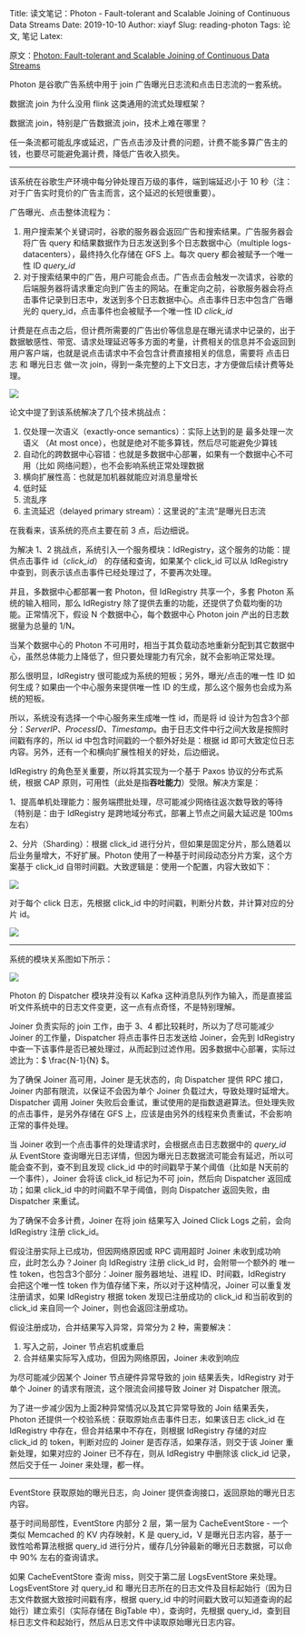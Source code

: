 Title: 读文笔记：Photon - Fault-tolerant and Scalable Joining of Continuous Data Streams
Date: 2019-10-10
Author: xiayf
Slug: reading-photon
Tags: 论文, 笔记
Latex:

原文：[Photon: Fault-tolerant and Scalable Joining of Continuous Data Streams](https://static.googleusercontent.com/media/research.google.com/zh-CN//pubs/archive/41318.pdf)

Photon 是谷歌广告系统中用于 join 广告曝光日志流和点击日志流的一套系统。

数据流 join 为什么没用 flink 这类通用的流式处理框架？

数据流 join，特别是广告数据流 join，技术上难在哪里？

任一条流都可能乱序或延迟，广告点击涉及计费的问题，计费不能多算广告主的钱，也要尽可能避免漏计费，降低广告收入损失。

---

该系统在谷歌生产环境中每分钟处理百万级的事件，端到端延迟小于 10 秒（注：对于广告实时竞价的广告主而言，这个延迟的长短很重要）。

广告曝光、点击整体流程为：

1. 用户搜索某个关键词时，谷歌的服务器会返回广告和搜索结果。广告服务器会将广告 query 和结果数据作为日志发送到多个日志数据中心（multiple logs-datacenters），最终持久化存储在 GFS 上。每次 query 都会被赋予一个唯一性 ID *query_id*
2. 对于搜索结果中的广告，用户可能会点击。广告点击会触发一次请求，谷歌的后端服务器将请求重定向到广告主的网站。在重定向之前，谷歌服务器会将点击事件记录到日志中，发送到多个日志数据中心。点击事件日志中包含广告曝光的 query_id，点击事件也会被赋予一个唯一性 ID *click_id*

计费是在点击之后，但计费所需要的广告出价等信息是在曝光请求中记录的，出于数据敏感性、带宽、请求处理延迟等多方面的考量，计费相关的信息并不会返回到用户客户端，也就是说点击请求中不会包含计费直接相关的信息，需要将 点击日志 和 曝光日志 做一次 join，得到一条完整的上下文日志，才方便做后续计费等处理。

![](https://i.loli.net/2020/06/14/EDOy6VKxeJUcgAW.jpg)

论文中提了到该系统解决了几个技术挑战点：

1. 仅处理一次语义（exactly-once semantics）：实际上达到的是 最多处理一次语义 （At most once），也就是绝对不能多算钱，然后尽可能避免少算钱
2. 自动化的跨数据中心容错：也就是多数据中心部署，如果有一个数据中心不可用（比如 网络问题），也不会影响系统正常处理数据
3. 横向扩展性高：也就是加机器就能应对消息量增长
4. 低时延
5. 流乱序
6. 主流延迟（delayed primary stream）：这里说的”主流“是曝光日志流

在我看来，该系统的亮点主要在前 3 点，后边细说。

为解决 1、2 挑战点，系统引入一个服务模块：IdRegistry，这个服务的功能：提供点击事件 id（*click_id*） 的存储和查询，如果某个 click_id 可以从 IdRegistry 中查到，则表示该点击事件已经处理过了，不要再次处理。

并且，多数据中心都部署一套 Photon，但 IdRegistry 共享一个，多套 Photon 系统的输入相同，那么 IdRegistry 除了提供去重的功能，还提供了负载均衡的功能。正常情况下，假设 N 个数据中心，每个数据中心 Photon join 产出的日志数据量为总量的 1/N。

当某个数据中心的 Photon 不可用时，相当于其负载动态地重新分配到其它数据中心，虽然总体能力上降低了，但只要处理能力有冗余，就不会影响正常处理。

那么很明显，IdRegistry 很可能成为系统的短板；另外，曝光/点击的唯一性 ID 如何生成？如果由一个中心服务来提供唯一性 ID 的生成，那么这个服务也会成为系统的短板。

所以，系统没有选择一个中心服务来生成唯一性 id，而是将 id 设计为包含3个部分：*ServerIP*、*ProcessID*、*Timestamp*。由于日志文件中行之间大致是按照时间戳有序的，所以 id 中包含时间戳的一个额外好处是：根据 id 即可大致定位日志内容。另外，还有一个和横向扩展性相关的好处，后边细说。

IdRegistry 的角色至关重要，所以将其实现为一个基于 Paxos 协议的分布式系统，根据 CAP 原则，可用性（此处是指**吞吐能力**）受限。解决方案是：

1、提高单机处理能力：服务端攒批处理，尽可能减少网络往返次数导致的等待（特别是：由于 IdRegistry 是跨地域分布式，部署上节点之间最大延迟是 100ms 左右）

2、分片（Sharding）：根据 click_id 进行分片，但如果是固定分片，那么随着以后业务量增大，不好扩展。Photon 使用了一种基于时间段动态分片方案，这个方案基于 click_id 自带时间戳。大致逻辑是：使用一个配置，内容大致如下：

![](https://i.loli.net/2020/06/14/VRlgr2CoD8zw7Mm.jpg)

对于每个 click 日志，先根据 click_id 中的时间戳，判断分片数，并计算对应的分片 id。

![](https://i.loli.net/2020/06/14/JMWyQvrDZCaAEdH.jpg)

---

系统的模块关系图如下所示：

![](https://i.loli.net/2020/06/14/zghk6oVaqZ5uEs3.jpg)

Photon 的 Dispatcher 模块并没有以 Kafka 这种消息队列作为输入，而是直接监听文件系统中的日志文件变更，这一点有点奇怪，不是特别理解。

Joiner 负责实际的 join 工作，由于 3、4 都比较耗时，所以为了尽可能减少 Joiner 的工作量，Dispatcher 将点击事件日志发送给 Joiner，会先到 IdRegistry 中查一下该事件是否已被处理过，从而起到过滤作用。因多数据中心部署，实际过滤比为：$ \frac{N-1}{N} $。

为了确保 Joiner 高可用，Joiner 是无状态的，向 Dispatcher 提供 RPC 接口，Joiner 内部有限流，以保证不会因为单个 Joiner 负载过大，导致处理时延增大。Dispatcher 调用 Joiner 失败后会重试，重试使用的是指数退避算法。但处理失败的点击事件，是另外存储在 GFS 上，应该是由另外的线程来负责重试，不会影响正常的事件处理。

当 Joiner 收到一个点击事件的处理请求时，会根据点击日志数据中的 *query_id* 从 EventStore 查询曝光日志详情，但因为曝光日志数据流可能会有延迟，所以可能会查不到，查不到且发现 click_id 中的时间戳早于某个阈值（比如是 N天前的一个事件），Joiner 会将该 click_id 标记为不可 join，然后向 Dispatcher 返回成功；如果 click_id 中的时间戳不早于阈值，则向 Dispatcher 返回失败，由 Dispatcher 来重试。

为了确保不会多计费，Joiner 在将 join 结果写入 Joined Click Logs 之前，会向 IdRegistry 注册 click_id。

假设注册实际上已成功，但因网络原因或 RPC 调用超时 Joiner 未收到成功响应，此时怎么办？Joiner 向 IdRegistry 注册 click_id 时，会附带一个额外的 唯一性 token，也包含3个部分：Joiner 服务器地址、进程 ID、时间戳，IdRegistry 会把这个唯一性 token 作为值存储下来，所以对于这种情况，Joiner 可以重复发注册请求，如果 IdRegistry 根据 token 发现已注册成功的 click_id 和当前收到的 click_id 来自同一个 Joiner，则也会返回注册成功。

假设注册成功，合并结果写入异常，异常分为 2 种，需要解决：

1. 写入之前，Joiner 节点宕机或重启
2. 合并结果实际写入成功，但因为网络原因，Joiner 未收到响应

为尽可能减少因某个 Joiner 节点硬件异常导致的 join 结果丢失，IdRegistry 对于单个 Joiner 的请求有限流，这个限流会间接导致 Joiner 对 Dispatcher 限流。

为了进一步减少因为上面2种异常情况以及其它异常导致的 Join 结果丢失，Photon 还提供一个校验系统：获取原始点击事件日志，如果该日志 click_id 在 IdRegistry 中存在，但合并结果中不存在，则根据 IdRegistry 存储的对应 click_id 的 token，判断对应的 Joiner 是否存活，如果存活，则交于该 Joiner 重新处理，如果对应的 Joiner 已不存在，则从 IdRegistry 中删除该 click_id 记录，然后交于任一 Joiner 来处理，都一样。

---

EventStore 获取原始的曝光日志，向 Joiner 提供查询接口，返回原始的曝光日志内容。

基于时间局部性，EventStore 内部分 2 层，第一层为 CacheEventStore - 一个类似 Memcached 的 KV 内存映射，K 是 query_id，V 是曝光日志内容，基于一致性哈希算法根据 query_id 进行分片，缓存几分钟最新的曝光日志数据，可以命中 90% 左右的查询请求。

如果 CacheEventStore 查询 miss，则交于第二层 LogsEventStore 来处理。LogsEventStore 对 query_id 和 曝光日志所在的日志文件及目标起始行（因为日志文件数据大致按时间戳有序，根据 query_id 中的时间戳大致可以知道查询的起始行）建立索引（实际存储在 BigTable 中），查询时，先根据 query_id，查到目标日志文件和起始行，然后从日志文件中读取原始曝光日志内容。